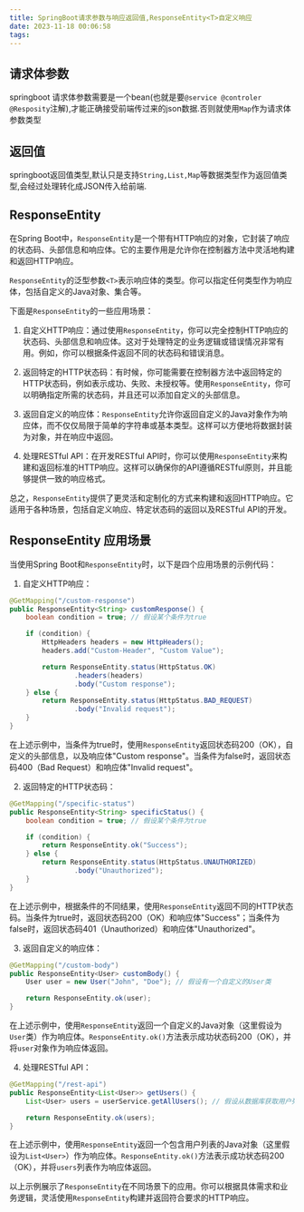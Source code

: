 ```yaml
---
title: SpringBoot请求参数与响应返回值,ResponseEntity<T>自定义响应
date: 2023-11-18 00:06:58
tags:
---
```

## 请求体参数
springboot 请求体参数需要是一个bean(也就是要`@service @controler @Resposity`注解),才能正确接受前端传过来的json数据.否则就使用`Map`作为请求体参数类型

## 返回值
springboot返回值类型,默认只是支持`String,List,Map`等数据类型作为返回值类型,会经过处理转化成JSON传入给前端.

## ResponseEntity<T>   
在Spring Boot中，`ResponseEntity`是一个带有HTTP响应的对象，它封装了响应的状态码、头部信息和响应体。它的主要作用是允许你在控制器方法中灵活地构建和返回HTTP响应。

`ResponseEntity`的泛型参数`<T>`表示响应体的类型。你可以指定任何类型作为响应体，包括自定义的Java对象、集合等。

下面是`ResponseEntity`的一些应用场景：

1. 自定义HTTP响应：通过使用`ResponseEntity`，你可以完全控制HTTP响应的状态码、头部信息和响应体。这对于处理特定的业务逻辑或错误情况非常有用。例如，你可以根据条件返回不同的状态码和错误消息。

2. 返回特定的HTTP状态码：有时候，你可能需要在控制器方法中返回特定的HTTP状态码，例如表示成功、失败、未授权等。使用`ResponseEntity`，你可以明确指定所需的状态码，并且还可以添加自定义的头部信息。

3. 返回自定义的响应体：`ResponseEntity`允许你返回自定义的Java对象作为响应体，而不仅仅局限于简单的字符串或基本类型。这样可以方便地将数据封装为对象，并在响应中返回。

4. 处理RESTful API：在开发RESTful API时，你可以使用`ResponseEntity`来构建和返回标准的HTTP响应。这样可以确保你的API遵循RESTful原则，并且能够提供一致的响应格式。

总之，`ResponseEntity`提供了更灵活和定制化的方式来构建和返回HTTP响应。它适用于各种场景，包括自定义响应、特定状态码的返回以及RESTful API的开发。


##  ResponseEntity<T> 应用场景

当使用Spring Boot和`ResponseEntity`时，以下是四个应用场景的示例代码：

1. 自定义HTTP响应：
```java
@GetMapping("/custom-response")
public ResponseEntity<String> customResponse() {
    boolean condition = true; // 假设某个条件为true

    if (condition) {
        HttpHeaders headers = new HttpHeaders();
        headers.add("Custom-Header", "Custom Value");

        return ResponseEntity.status(HttpStatus.OK)
                .headers(headers)
                .body("Custom response");
    } else {
        return ResponseEntity.status(HttpStatus.BAD_REQUEST)
                .body("Invalid request");
    }
}
```

在上述示例中，当条件为true时，使用`ResponseEntity`返回状态码200（OK），自定义的头部信息，以及响应体"Custom response"。当条件为false时，返回状态码400（Bad Request）和响应体"Invalid request"。

2. 返回特定的HTTP状态码：
```java
@GetMapping("/specific-status")
public ResponseEntity<String> specificStatus() {
    boolean condition = true; // 假设某个条件为true

    if (condition) {
        return ResponseEntity.ok("Success");
    } else {
        return ResponseEntity.status(HttpStatus.UNAUTHORIZED)
                .body("Unauthorized");
    }
}
```

在上述示例中，根据条件的不同结果，使用`ResponseEntity`返回不同的HTTP状态码。当条件为true时，返回状态码200（OK）和响应体"Success"；当条件为false时，返回状态码401（Unauthorized）和响应体"Unauthorized"。

3. 返回自定义的响应体：
```java
@GetMapping("/custom-body")
public ResponseEntity<User> customBody() {
    User user = new User("John", "Doe"); // 假设有一个自定义的User类

    return ResponseEntity.ok(user);
}
```

在上述示例中，使用`ResponseEntity`返回一个自定义的Java对象（这里假设为`User`类）作为响应体。`ResponseEntity.ok()`方法表示成功状态码200（OK），并将`user`对象作为响应体返回。

4. 处理RESTful API：
```java
@GetMapping("/rest-api")
public ResponseEntity<List<User>> getUsers() {
    List<User> users = userService.getAllUsers(); // 假设从数据库获取用户列表

    return ResponseEntity.ok(users);
}
```

在上述示例中，使用`ResponseEntity`返回一个包含用户列表的Java对象（这里假设为`List<User>`）作为响应体。`ResponseEntity.ok()`方法表示成功状态码200（OK），并将`users`列表作为响应体返回。

以上示例展示了`ResponseEntity`在不同场景下的应用。你可以根据具体需求和业务逻辑，灵活使用`ResponseEntity`构建并返回符合要求的HTTP响应。

